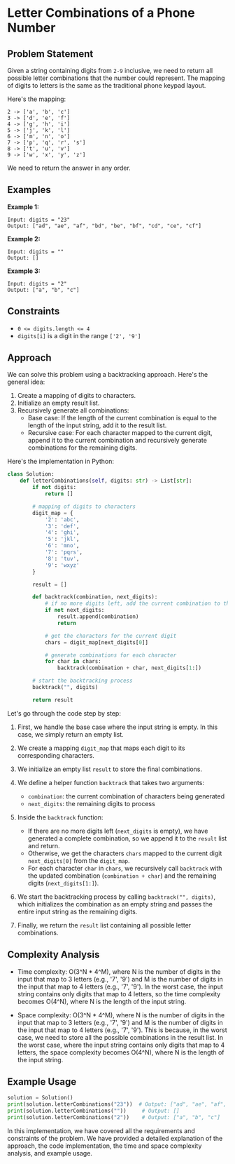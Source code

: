 # Letter Combinations of a Phone Number

## Problem Statement

Given a string containing digits from `2-9` inclusive, we need to return all possible letter combinations that the number could represent. The mapping of digits to letters is the same as the traditional phone keypad layout.

Here's the mapping:

```
2 -> ['a', 'b', 'c']
3 -> ['d', 'e', 'f']
4 -> ['g', 'h', 'i']
5 -> ['j', 'k', 'l']
6 -> ['m', 'n', 'o']
7 -> ['p', 'q', 'r', 's']
8 -> ['t', 'u', 'v']
9 -> ['w', 'x', 'y', 'z']
```

We need to return the answer in any order.

## Examples

**Example 1:**

```
Input: digits = "23"
Output: ["ad", "ae", "af", "bd", "be", "bf", "cd", "ce", "cf"]
```

**Example 2:**

```
Input: digits = ""
Output: []
```

**Example 3:**

```
Input: digits = "2"
Output: ["a", "b", "c"]
```

## Constraints

- `0 <= digits.length <= 4`
- `digits[i]` is a digit in the range `['2', '9']`

## Approach

We can solve this problem using a backtracking approach. Here's the general idea:

1. Create a mapping of digits to characters.
2. Initialize an empty result list.
3. Recursively generate all combinations:
   - Base case: If the length of the current combination is equal to the length of the input string, add it to the result list.
   - Recursive case: For each character mapped to the current digit, append it to the current combination and recursively generate combinations for the remaining digits.

Here's the implementation in Python:

```python
class Solution:
    def letterCombinations(self, digits: str) -> List[str]:
        if not digits:
            return []

        # mapping of digits to characters
        digit_map = {
            '2': 'abc',
            '3': 'def',
            '4': 'ghi',
            '5': 'jkl',
            '6': 'mno',
            '7': 'pqrs',
            '8': 'tuv',
            '9': 'wxyz'
        }

        result = []

        def backtrack(combination, next_digits):
            # if no more digits left, add the current combination to the result
            if not next_digits:
                result.append(combination)
                return

            # get the characters for the current digit
            chars = digit_map[next_digits[0]]

            # generate combinations for each character
            for char in chars:
                backtrack(combination + char, next_digits[1:])

        # start the backtracking process
        backtrack("", digits)

        return result
```

Let's go through the code step by step:

1. First, we handle the base case where the input string is empty. In this case, we simply return an empty list.

2. We create a mapping `digit_map` that maps each digit to its corresponding characters.

3. We initialize an empty list `result` to store the final combinations.

4. We define a helper function `backtrack` that takes two arguments:

   - `combination`: the current combination of characters being generated
   - `next_digits`: the remaining digits to process

5. Inside the `backtrack` function:

   - If there are no more digits left (`next_digits` is empty), we have generated a complete combination, so we append it to the `result` list and return.
   - Otherwise, we get the characters `chars` mapped to the current digit `next_digits[0]` from the `digit_map`.
   - For each character `char` in `chars`, we recursively call `backtrack` with the updated combination (`combination + char`) and the remaining digits (`next_digits[1:]`).

6. We start the backtracking process by calling `backtrack("", digits)`, which initializes the combination as an empty string and passes the entire input string as the remaining digits.

7. Finally, we return the `result` list containing all possible letter combinations.

## Complexity Analysis

- Time complexity: O(3^N \* 4^M), where N is the number of digits in the input that map to 3 letters (e.g., '7', '9') and M is the number of digits in the input that map to 4 letters (e.g., '7', '9'). In the worst case, the input string contains only digits that map to 4 letters, so the time complexity becomes O(4^N), where N is the length of the input string.

- Space complexity: O(3^N \* 4^M), where N is the number of digits in the input that map to 3 letters (e.g., '7', '9') and M is the number of digits in the input that map to 4 letters (e.g., '7', '9'). This is because, in the worst case, we need to store all the possible combinations in the result list. In the worst case, where the input string contains only digits that map to 4 letters, the space complexity becomes O(4^N), where N is the length of the input string.

## Example Usage

```python
solution = Solution()
print(solution.letterCombinations("23"))  # Output: ["ad", "ae", "af", "bd", "be", "bf", "cd", "ce", "cf"]
print(solution.letterCombinations(""))     # Output: []
print(solution.letterCombinations("2"))    # Output: ["a", "b", "c"]
```

In this implementation, we have covered all the requirements and constraints of the problem. We have provided a detailed explanation of the approach, the code implementation, the time and space complexity analysis, and example usage.
